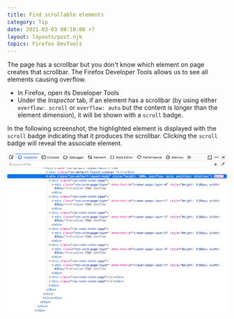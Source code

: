 ```yaml
---
title: Find scrollable elements
category: Tip
date: 2021-03-03 08:10:00 +7
layout: layouts/post.njk
topics: Firefox DevTools
---
```


The page has a scrollbar but you don't know which element on page creates that scrollbar.
The Firefox Developer Tools allows us to see all elements causing overflow.

-   In Firefox, open its Developer Tools
-   Under the _Inspector_ tab, if an element has a scrollbar (by using either `overflow: scroll` or `overflow: auto` but the content is longer than the element dimension), it will be shown with a `scroll` badge.

In the following screenshot, the highlighted element is displayed with the `scroll` badge indicating that it produces the scrollbar. Clicking the `scroll` badge will reveal the associate element.

![Find scrollable elements](/img/scrollable-overflow.png)
